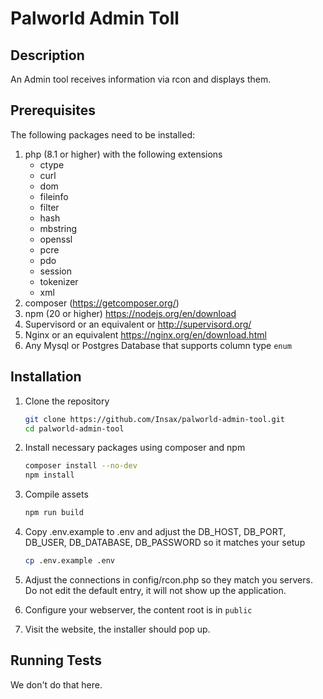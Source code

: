 # Palworld Admin Toll

## Description

An Admin tool receives information via rcon and displays them.

## Prerequisites

The following packages need to be installed:

1. php (8.1 or higher) with the following extensions
   - ctype
   - curl
   - dom
   - fileinfo
   - filter
   - hash
   - mbstring
   - openssl
   - pcre
   - pdo
   - session
   - tokenizer
   - xml
15. composer (https://getcomposer.org/)
16. npm (20 or higher) https://nodejs.org/en/download
17. Supervisord or an equivalent or http://supervisord.org/
18. Nginx or an equivalent https://nginx.org/en/download.html
19. Any Mysql or Postgres Database that supports column type `enum`

## Installation

1. Clone the repository

    ```bash
    git clone https://github.com/Insax/palworld-admin-tool.git
    cd palworld-admin-tool
    ```

2. Install necessary packages using composer and npm

    ```bash
    composer install --no-dev
    npm install
    ```

3. Compile assets

    ```bash
    npm run build
    ```
4. Copy .env.example to .env and adjust the DB_HOST, DB_PORT, DB_USER, DB_DATABASE, DB_PASSWORD so it matches your setup

    ```bash
    cp .env.example .env
    ```
5. Adjust the connections in config/rcon.php so they match you servers. Do not edit the default entry, it will not show up the application.

6. Configure your webserver, the content root is in `public`
7. Visit the website, the installer should pop up.

## Running Tests

We don't do that here.
